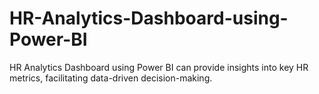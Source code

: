 # HR-Analytics-Dashboard-using-Power-BI
HR Analytics Dashboard using Power BI can provide insights into key HR metrics, facilitating data-driven decision-making.
